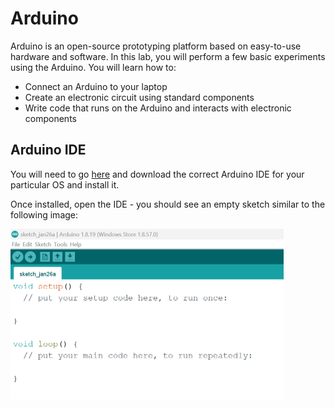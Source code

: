 # Arduino

Arduino is an open-source prototyping platform based on easy-to-use hardware and software. In this lab, you will perform a few basic experiments using the Arduino. You will learn how to:

- Connect an Arduino to your laptop
- Create an electronic circuit using standard components
- Write code that runs on the Arduino and interacts with electronic components

## Arduino IDE

You will need to go [here](https://www.arduino.cc/en/software)  and download the correct Arduino IDE for your particular OS and install it.

Once installed, open the IDE - you should see an empty sketch similar to the following image: 

<img src="./img/image-20230126113954696.png" alt="image-20230126113954696" style="zoom:50%;" />



